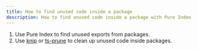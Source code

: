 ```yaml
---
title: How to find unused code inside a package
description: How to find unused code inside a package with Pure Index
---
```


1. Use Pure Index to find unused exports from packages.
2. Use [knip](https://github.com/webpro/knip) or [ts-prune](https://github.com/nadeesha/ts-prune) to clean up unused code inside packages.
